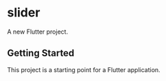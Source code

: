 # slider

A new Flutter project.

## Getting Started

This project is a starting point for a Flutter application.

